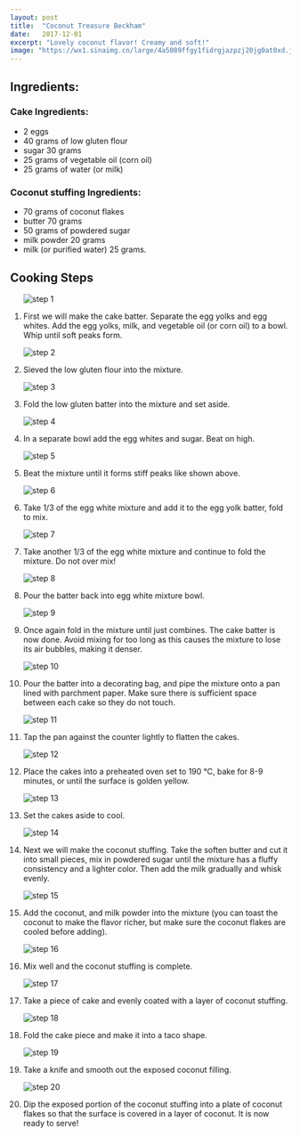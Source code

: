 ```yaml
---
layout: post
title:  "Coconut Treasure Beckham"
date:   2017-12-01
excerpt: "Lovely coconut flavor! Creamy and soft!"
image: "https://wx1.sinaimg.cn/large/4a5089ffgy1fidrgjazpzj20jg0at0xd.jpg"
---
```


## Ingredients:

### Cake Ingredients:
<ul>
    <li>2 eggs</li>
    <li>40 grams of low gluten flour</li>
    <li>sugar 30 grams</li>
    <li>25 grams of vegetable oil (corn oil)</li>
    <li>25 grams of water (or milk)</li>
</ul>

### Coconut stuffing Ingredients:
<ul>
    <li>70 grams of coconut flakes</li>
    <li>butter 70 grams</li>
    <li>50 grams of powdered sugar</li>
    <li>milk powder 20 grams</li>
    <li>milk (or purified water) 25 grams.</li>
</ul>

## Cooking Steps
  <ol>
      <p><img src="https://wx1.sinaimg.cn/large/4a5089ffgy1fidrdk71hvj20jg0audj0.jpg" alt="step 1"/></p>
      <p><li>First we will make the cake batter. Separate the egg yolks and egg whites. Add the egg yolks, milk, and vegetable oil (or corn oil) to a bowl. Whip until soft peaks form. </li><p/>
      <p><img src="https://wx2.sinaimg.cn/large/4a5089ffgy1fidrdo5ae9j20jg0atacj.jpg" alt="step 2"/></p>
      <p><li>Sieved the low gluten flour into the mixture.</li><p/>
      <p><img src="https://wx4.sinaimg.cn/large/4a5089ffgy1fidrdsxz9sj20jg0at41y.jpg" alt="step 3"/></p>
      <p><li>Fold the low gluten batter into the mixture and set aside.</li><p/>
      <p><img src="https://wx1.sinaimg.cn/large/4a5089ffgy1fidrdx7ds4j20jg0atwh2.jpg" alt="step 4"/></p>
      <p><li>In a separate bowl add the egg whites and sugar. Beat on high.</li><p/>
      <p><img src="https://wx1.sinaimg.cn/large/4a5089ffgy1fidre1lei2j20jg0atdhp.jpg" alt="step 5"/></p>
      <p><li>Beat the mixture until it forms stiff peaks like shown above.</li><p/>
      <p><img src="https://wx1.sinaimg.cn/large/4a5089ffgy1fidre6gwgdj20jg0attbk.jpg" alt="step 6"/></p>
      <p><li>Take 1/3 of the egg white mixture and add it to the egg yolk batter, fold to mix.</li><p/>
      <p><img src="https://wx4.sinaimg.cn/large/4a5089ffgy1fidreai16hj20jg0atgoo.jpg" alt="step 7"/></p>
      <p><li>Take another 1/3 of the egg white mixture and continue to fold the mixture. Do not over mix!</li><p/>
      <p><img src="https://wx4.sinaimg.cn/large/4a5089ffgy1fidref34pij20jg0atn00.jpg" alt="step 8"/></p>
      <p><li>Pour the batter back into egg white mixture bowl.</li><p/>
      <p><img src="https://wx4.sinaimg.cn/large/4a5089ffgy1fidremaqoyj20jg0au0vm.jpg" alt="step 9"/></p>
      <p><li>Once again fold in the mixture until just combines. The cake batter is now done. Avoid mixing for too long as this causes the mixture to lose its air bubbles, making it denser.</li><p/>
      <p><img src="https://wx2.sinaimg.cn/large/4a5089ffgy1fidrermd8gj20jg0atn06.jpg" alt="step 10"/></p>
      <p><li>Pour the batter into a decorating bag, and pipe the mixture onto a pan lined with parchment paper. Make sure there is sufficient space between each cake so they do not touch.</li><p/>
      <p><img src="https://wx1.sinaimg.cn/large/4a5089ffgy1fidrevnauij20jg0atdiu.jpg" alt="step 11"/></p>
      <p><li>Tap the pan against the counter lightly to flatten the cakes.</li><p/>
      <p><img src="https://wx2.sinaimg.cn/large/4a5089ffgy1fidrezi1w5j20jg0atgop.jpg" alt="step 12"/></p>
      <p><li>Place the cakes into a preheated oven set to 190 ℃, bake for 8-9 minutes, or until the surface is golden yellow. </li><p/>
      <p><img src="https://wx4.sinaimg.cn/large/4a5089ffgy1fidrf48w6fj20jf0atjup.jpg" alt="step 13"/></p>
      <p><li>Set the cakes aside to cool.</li><p/>
      <p><img src="https://wx3.sinaimg.cn/large/4a5089ffgy1fidrf92yo0j20jg0aun0j.jpg" alt="step 14"/></p>
      <p><li>Next we will make the coconut stuffing. Take the soften butter and cut it into small pieces, mix in powdered sugar until the mixture has a fluffy consistency and a lighter color. Then add the milk gradually and whisk evenly.</li><p/>
      <p><img src="https://wx3.sinaimg.cn/large/4a5089ffgy1fidrfmra35j20jg0atq5v.jpg" alt="step 15"/></p>
      <p><li>Add the coconut, and milk powder into the mixture (you can toast the coconut to make the flavor richer, but make sure the coconut flakes are cooled before adding).</li><p/>
      <p><img src="https://wx3.sinaimg.cn/large/4a5089ffgy1fidrfrf3qyj20jg0augoo.jpg" alt="step 16"/></p>
      <p><li>Mix well and the coconut stuffing is complete.</li><p/>
      <p><img src="https://wx2.sinaimg.cn/large/4a5089ffgy1fidrfvjdihj20jg0atwgv.jpg" alt="step 17"/></p>
      <p><li>Take a piece of cake and evenly coated with a layer of coconut stuffing.</li><p/>
      <p><img src="https://wx3.sinaimg.cn/large/4a5089ffgy1fidrg0v92vj20jg0attb1.jpg" alt="step 18"/></p>
      <p><li>Fold the cake piece and make it into a taco shape.</li><p/>
      <p><img src="https://wx4.sinaimg.cn/large/4a5089ffgy1fidrg5ihhoj20jg0at76l.jpg" alt="step 19"/></p>
      <p><li>Take a knife and smooth out the exposed coconut filling. </li><p/>
      <p><img src="https://wx1.sinaimg.cn/large/4a5089ffgy1fidrg9u094j20jg0atdj5.jpg" alt="step 20"/></p>
      <p><li>Dip the exposed portion of the coconut stuffing into a plate of coconut flakes so that the surface is covered in a layer of coconut. It is now ready to serve!</li><p/>
